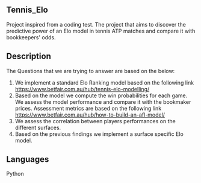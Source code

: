 ## Tennis_Elo
Project inspired from a coding test. The project that aims to discover the predictive power of an Elo model in tennis ATP matches and compare it with bookkeepers' odds.

## Description 

The Questions that we are trying to answer are based on the below:

1. We implement a standard Elo Ranking model based on the following link https://www.betfair.com.au/hub/tennis-elo-modelling/
2. Based on the model we compute the win probabilities for each game. We assess the model performance and compare it with the bookmaker prices. Assessment metrics are based on the 
following link https://www.betfair.com.au/hub/how-to-build-an-afl-model/ 
3. We assess the correlation between players performances on the different surfaces.
4. Based on the previous findings we implement a surface specific Elo model.

## Languages
Python
